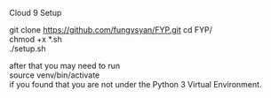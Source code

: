 Cloud 9 Setup

git clone https://github.com/fungvsyan/FYP.git
cd FYP/  
chmod +x *.sh  
./setup.sh

after that you may need to run  
source venv/bin/activate  
if you found that you are not under the Python 3 Virtual Environment.
